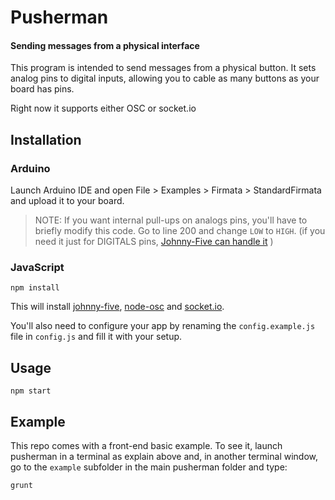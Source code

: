 # Pusherman

#### Sending messages from a physical interface

This program is intended to send messages from a physical button. It sets analog pins to digital inputs, allowing you to cable as many buttons as your board has pins.

Right now it supports either OSC or socket.io

## Installation

### Arduino
Launch Arduino IDE and open File > Examples > Firmata > StandardFirmata and upload it to your board.

> NOTE: If you want internal pull-ups on analogs pins, you'll have to briefly modify this code.
Go to line 200 and change `LOW` to `HIGH`. (if you need it just for DIGITALS pins, [Johnny-Five can handle it](https://github.com/rwaldron/johnny-five/wiki/Button) )

### JavaScript

```
npm install
```

This will install [johnny-five](https://github.com/rwaldron/johnny-five/),  [node-osc](https://github.com/TheAlphaNerd/node-osc) and [socket.io](http://socket.io).

You'll also need to configure your app by renaming the `config.example.js` file in `config.js` and fill it with your setup.

## Usage

```
npm start
```

## Example

This repo comes with a front-end basic example. To see it, launch pusherman in a terminal as explain above and, in another terminal window, go to the `example` subfolder in the main pusherman folder and type:
```
grunt
```
